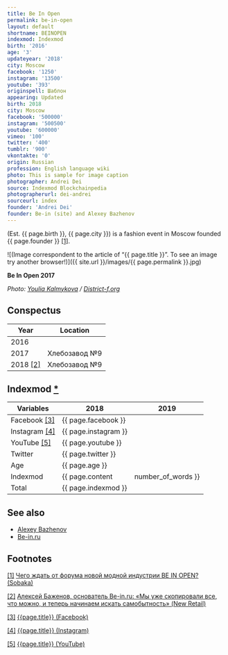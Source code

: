 ```yaml
---
title: Be In Open
permalink: be-in-open
layout: default
shortname: BEINOPEN
indexmod: Indexmod
birth: '2016'
age: '3'
updateyear: '2018'
city: Moscow
facebook: '1250'
instagram: '13500'
youtube: '393'
originspell: Шаблон
appearing: Updated
birth: 2018
city: Moscow
facebook: '500000'
instagram: '500500'
youtube: '600000'
vimeo: '100'
twitter: '400'
tumblr: '900'
vkontakte: '0'
origin: Russian
profession: English language wiki
photo: This is sample for image caption
photographer: Andrei Dei
source: Indexmod Blockchainpedia
photographerurl: dei-andrei
sourceurl: index
founder: 'Andrei Dei'
founder: Be-in (site) and Alexey Bazhenov
---
```


(Est. {{ page.birth }}, {{ page.city }}) is a fashion event in Moscow founded {{ page.founder }} <span id="a1">[\[1\]](#f1)</span>.

![(Image correspondent to the article of “{{ page.title }}”. To see an image try another browser!)]({{ site.url }}/images/{{ page.permalink }}.jpg)

**Be In Open 2017**

*Photo: [Youlia Kalmykova](index) / [District-f.org](https://district-f.org/2017/06/07/be-in-open-2017/)*

## Сonspectus

|Year|Location|
|-|-|
|2016||
|2017|Хлебозавод №9|
|2018 <span id="a2">[\[2\]](#f2)</span>|Хлебозавод №9|

## Indexmod [*](indexmod)

|Variables|2018|2019|
|-|-|-|
|Facebook <span id="a3">[\[3\]](#f3)</span>|{{ page.facebook }}||
|Instagram <span id="a4">[\[4\]](#f4)</span>|{{ page.instagram }}||
|YouTube <span id="a5">[\[5\]](#f5)</span>|{{ page.youtube }}||
|Twitter|{{ page.twitter }}||
|Age|{{ page.age }}||
|Indexmod|{{ page.content | number_of_words }}||
|Total|{{ page.indexmod }}||

## See also

+ [Alexey Bazhenov](bazhenov-alexey)
+ [Be-in.ru](be-in)

## Footnotes

[[1]](#a1) <span id="f1"></span> [Чего ждать от форума новой модной индустрии BE IN OPEN? (Sobaka)](http://www.sobaka.ru/fashion/heroes/58078)

[[2]](#a2) <span id="f2"></span> [Алексей Баженов, основатель Be-in.ru: «Мы уже скопировали все, что можно, и теперь начинаем искать самобытность» (New Retail)](http://www.sobaka.ru/fashion/heroes/58078)

[[3]](#a3) <span id="f3"></span> [{{page.title}} (Facebook)](https://www.facebook.com/beinopen)

[[4]](#a4) <span id="f4"></span> [{{page.title}} (Instagram)](https://www.instagram.com/bein_open/)

[[5]](#a5) <span id="f5"></span> [{{page.title}} (YouTube)](https://www.youtube.com/beinopen/)

